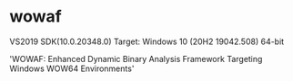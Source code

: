 # wowaf
VS2019 SDK(10.0.20348.0)
Target: Windows 10 (20H2 19042.508) 64-bit

'WOWAF: Enhanced Dynamic Binary Analysis Framework Targeting Windows WOW64 Environments'
